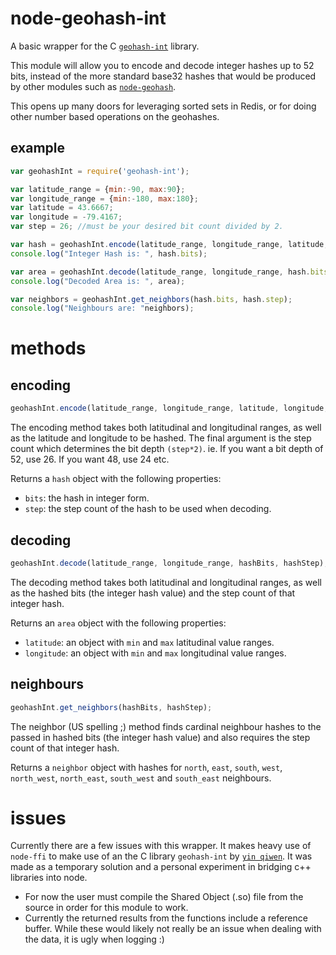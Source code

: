 node-geohash-int
================

A basic wrapper for the C [`geohash-int`](https://github.com/yinqiwen/geohash-int) library.

This module will allow you to encode and decode integer hashes up to 52 bits, instead of the more standard base32 hashes that would be produced by other modules such as [`node-geohash`](https://github.com/sunng87/node-geohash).

This opens up many doors for leveraging sorted sets in Redis, or for doing other number based operations on the geohashes.

## example
``` js
var geohashInt = require('geohash-int');

var latitude_range = {min:-90, max:90};
var longitude_range = {min:-180, max:180};
var latitude = 43.6667;
var longitude = -79.4167;
var step = 26; //must be your desired bit count divided by 2.

var hash = geohashInt.encode(latitude_range, longitude_range, latitude, longitude, step);
console.log("Integer Hash is: ", hash.bits);

var area = geohashInt.decode(latitude_range, longitude_range, hash.bits, hash.step);
console.log("Decoded Area is: ", area);

var neighbors = geohashInt.get_neighbors(hash.bits, hash.step);
console.log("Neighbours are: "neighbors);
```

# methods
## encoding
``` js
geohashInt.encode(latitude_range, longitude_range, latitude, longitude, step);
```
The encoding method takes both latitudinal and longitudinal ranges, as well as the latitude and longitude to be hashed. The final argument is the step count which determines the bit depth `(step*2)`. ie. If you want a bit depth of 52, use 26. If you want 48, use 24 etc.

Returns a `hash` object with the following properties:
- `bits`: the hash in integer form.
- `step`: the step count of the hash to be used when decoding.

## decoding
``` js
geohashInt.decode(latitude_range, longitude_range, hashBits, hashStep);
```
The decoding method takes both latitudinal and longitudinal ranges, as well as the hashed bits (the integer hash value) and the step count of that integer hash.

Returns an `area` object with the following properties:
- `latitude`: an object with `min` and `max` latitudinal value ranges.
- `longitude`: an object with `min` and `max` longitudinal value ranges.

## neighbours
``` js
geohashInt.get_neighbors(hashBits, hashStep);
```
The neighbor (US spelling ;) method finds cardinal neighbour hashes to the passed in hashed bits (the integer hash value) and also requires the step count of that integer hash.

Returns a `neighbor` object with hashes for `north`, `east`, `south`, `west`, `north_west`, `north_east`, `south_west` and `south_east` neighbours.


# issues
Currently there are a few issues with this wrapper. It makes heavy use of `node-ffi` to make use of an the C library `geohash-int` by [`yin qiwen`](https://github.com/yinqiwen).
It was made as a temporary solution and a personal experiment in bridging c++ libraries into node.

- For now the user must compile the Shared Object (.so) file from the source in order for this module to work.
- Currently the returned results from the functions include a reference buffer. While these would likely not really be an issue when dealing with the data, it is ugly when logging :)
